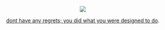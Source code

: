 <p align="center">
  <img src="https://files.catbox.moe/4ge97d.gif"/>
</p>
<p align="center">
<a href="https://youtu.be/D1tBUSupc8w?si=Tyea6caqno5WeucR">dont have any regrets; you did what you were designed to do</a>.
</p>
